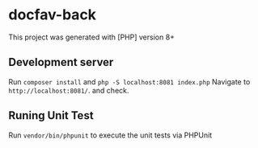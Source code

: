 # docfav-back

This project was generated with [PHP] version 8+

## Development server
Run `composer install` and `php -S localhost:8081 index.php` Navigate to `http://localhost:8081/`. and check.

## Runing Unit Test
Run `vendor/bin/phpunit` to execute the unit tests via PHPUnit